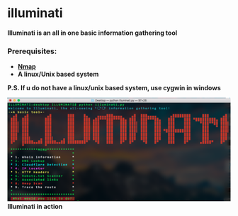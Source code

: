 # illuminati
<b>Illuminati is an all in one basic information gathering tool
<br>
  <h3>Prerequisites:<br></h3>
  <ul type='1'>
    <li><a href="https://nmap.org/download.html">Nmap</a></li>
    <li>A linux/Unix based system</li>
    </ul>

P.S. If u do not have a linux/unix based system, use cygwin in windows

<img src ="illuminati.png"/>
              Illuminati in action
